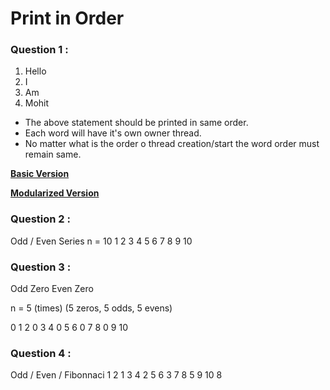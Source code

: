 # Print in Order

### Question 1 :
1. Hello
1. I
1. Am
1. Mohit

- The above statement should be printed in same order.
- Each word will have it's own owner thread.
- No matter what is the order o thread creation/start the word order must remain same.


**[Basic Version](https://github.com/devmohit-live/Concurrency/tree/Order.Basic)**

**[Modularized Version]()**



### Question 2 :

Odd / Even Series
n = 10
1 2 3 4 5 6 7 8 9 10


### Question 3 : 
Odd Zero Even Zero

n = 5 (times) (5 zeros, 5 odds, 5 evens)

0 1 2 0 3 4 0 5 6 0 7 8 0 9 10



### Question 4 : 
Odd / Even / Fibonnaci
1 2 1 3 4 2 5 6 3 7 8 5 9 10 8
